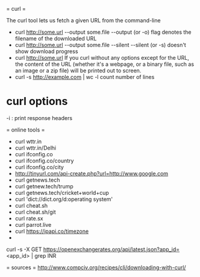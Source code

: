 = curl =

The curl tool lets us fetch a given URL from the command-line

* curl http://some.url --output some.file
--output (or -o) flag denotes the filename of the downloaded URL
* curl http://some.url --output some.file --silent
--silent (or -s) doesn't show download progress
* curl http://some.url
If you curl without any options except for the URL, the content of the URL (whether it's a webpage, or a binary file, such as an image or a zip file) will be printed out to screen.
* curl -s http://example.com | wc -l
count number of lines


# curl options
-i : print response headers


= online tools =
* curl wttr.in
* curl wttr.in/Delhi
* curl ifconfig.co
* curl ifconfig.co/country
* curl ifconfig.co/city
* http://tinyurl.com/api-create.php?url=http://www.google.com
* curl getnews.tech
* curl getnew.tech/trump
* curl getnews.tech/cricket+world+cup
* curl 'dict://dict.org/d:operating system'
* curl cheat.sh
* curl cheat.sh/git
* curl rate.sx
* curl parrot.live
* curl https://ipapi.co/timezone
*


curl -s -X GET https://openexchangerates.org/api/latest.json?app_id=<app_id> | grep INR




= sources =
http://www.compciv.org/recipes/cli/downloading-with-curl/
